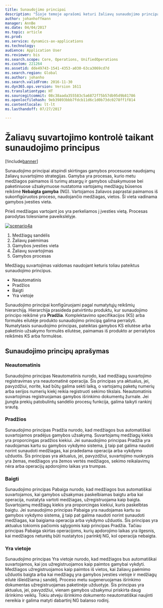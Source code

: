 ```yaml
---
title: Sunaudojimo principai
description: "Šioje temoje aprašomi keturi žaliavų sunaudojimo principai."
author: johanhoffmann
manager: AnnBe
ms.date: 04/04/2017
ms.topic: article
ms.prod: 
ms.service: dynamics-ax-applications
ms.technology: 
audience: Application User
ms.reviewer: bis
ms.search.scope: Core, Operations, UnifiedOperations
ms.custom: 221264
ms.assetid: dde49743-1541-4353-a030-63ca3069cd7d
ms.search.region: Global
ms.author: johanho
ms.search.validFrom: 2016-11-30
ms.dyn365.ops.version: Version 1611
ms.translationtype: HT
ms.sourcegitcommit: 08c38aada355583c5a6872f75b57db95d9b81786
ms.openlocfilehash: 9eb39893bbb7fdcb11d6c1d0b73dc0278ff1f814
ms.contentlocale: lt-lt
ms.lasthandoff: 07/27/2017

---
```


# <a name="controlling-raw-material-consumption-by-using-flushing-principles"></a>Žaliavų suvartojimo kontrolė taikant sunaudojimo principus

[!include[banner](../includes/banner.md)]

Sunaudojimo principai atspindi skirtingas gamybos procesuose naudojamų žaliavų suvartojimo strategijas. Gamyba yra procesas, kurio metu medžiagos paimamos iš turimų atsargų ir gamybos užsakymuose bei paketiniuose užsakymuose nustatoma vartojamų medžiagų būsenos reikšmė **Nebaigta gamyba** (NG). Vartojamos žaliavos paprastai paimamos iš sukonfigūruotos proceso, naudojančio medžiagas, vietos. Ši vieta vadinama gamybos įvesties vieta.

Prieš medžiagas vartojant jos yra perkeliamos į įvesties vietą. Procesas parodytas tolesniame paveikslėlyje.

[![scenario4a](./media/scenario4a.png)](./media/scenario4a.png)

1. Medžiagų sandėlis
2. Žaliavų paėmimas
3. Gamybos įvesties vieta
4. Žaliavų suvartojimas
5. Gamybos procesas

Medžiagų suvartojimas valdomas naudojant keturis toliau pateiktus sunaudojimo principus.

- Neautomatinis
- Pradžios
- Baigti
- Yra vietoje

Sunaudojimo principai konfigūruojami pagal numatytųjų reikšmių hierarchiją. Hierarchija prasideda patvirtintu produktu, kur sunaudojimo principo reikšmė yra **Pradžia**. Komplektavimo specifikacijos (KS) arba formulės eilutėje produkto sunaudojimo principą galima perrašyti. Numatytasis sunaudojimo principas, pateiktas gamybos KS eilutėse arba paketinio užsakymo formulės eilutėse, paimamas iš produkto ar perrašytos reikšmės KS arba formulėse.

## <a name="description-of-the-flushing-principles"></a>Sunaudojimo principų aprašymas

### <a name="manual"></a>Neautomatinis
Sunaudojimo principas Neautomatinis nurodo, kad medžiagų suvartojimo registravimas yra neautomatinė operacija. Šis principas yra aktualus, jei, pavyzdžiui, norite, kad būtų galima sekti laiką, o vartojamų paketų numerių arba serijos numerių kiekį reikia registruoti sekimo tikslais. Neautomatinis suvartojimas registruojamas gamybos išrinkimo dokumentų žurnale. Jei įjungta prekių patobulintų sandėlio procesų funkcija, galima taikyti rankinį srautą.

### <a name="start"></a>Pradžios
Sunaudojimo principas Pradžia nurodo, kad medžiagos bus automatiškai suvartojamos pradėjus gamybos užsakymą. Suvartojamų medžiagų kiekis yra proporcingas pradžios kiekiui. Jei sunaudojimo principas Pradžia yra naudojamas kartu su gamybos vykdymo sistema, jį taip pat galima naudoti norint sunaudoti medžiagas, kai pradedama operacija arba vykdymo užduotis. Šis principas yra aktualus, jei, pavyzdžiui, suvartojimo nuokrypis yra žemas, medžiagos yra žemos vertės medžiagos, sekimo reikalavimų nėra arba operacijų apdorojimo laikas yra trumpas. 

### <a name="finish"></a>Baigti
Sunaudojimo principas Pabaiga nurodo, kad medžiagos bus automatiškai suvartojamos, kai gamybos užsakymas paskelbiamas baigtu arba kai operacija, nustatyta vartoti medžiagas, užregistruojama kaip baigta. Suvartojamų medžiagų kiekis yra proporcingas kiekiui, kuris paskelbtas baigtu. Jei sunaudojimo principas Pabaiga yra naudojamas kartu su gamybos vykdymo sistema, jį taip pat galima naudoti norint sunaudoti medžiagas, kai baigiama operacija arba vykdymo užduotis. Šis principas yra aktualus tokiomis pačiomis sąlygomis kaip principas Pradžia. Tačiau principas Pabaiga skirtas operacijoms, kurių apdorojimo laikas yra ilgesnis, kai medžiagos neturėtų būti nustatytos į parinktį NG, kol operacija nebaigta. 

### <a name="available-at-location"></a>Yra vietoje
Sunaudojimo principas Yra vietoje nurodo, kad medžiagos bus automatiškai suvartojamos, kai jos užregistruojamos kaip paimtos gamybai vykdyti. Medžiagos užregistruojamos kaip paimtos iš vietos, kai žaliavų paėmimo užduotis baigta arba kai medžiagų yra gamybos įvesties vietoje ir medžiagų eilutė išleidžiama į sandėlį. Proceso metu sugeneruojamas išrinkimo dokumentas užregistruojamas paketinėje užduotyje. Šis principas yra aktualus, jei, pavyzdžiui, vienam gamybos užsakymui priskirta daug išrinkimo veiklų. Tokiu atveju išrinkimo dokumento neautomatiškai naujinti nereikia ir galima matyti dabartinį NG balanso rodinį.

